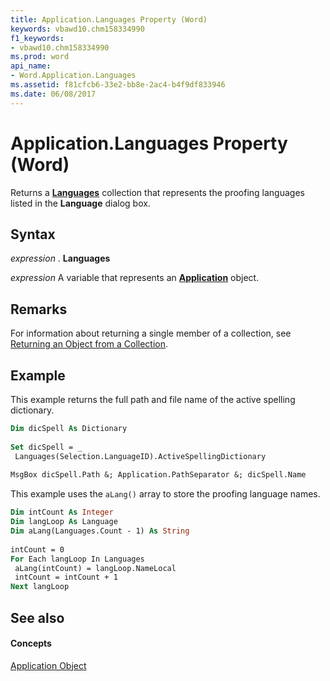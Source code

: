 ```yaml
---
title: Application.Languages Property (Word)
keywords: vbawd10.chm158334990
f1_keywords:
- vbawd10.chm158334990
ms.prod: word
api_name:
- Word.Application.Languages
ms.assetid: f81cfcb6-33e2-bb8e-2ac4-b4f9df833946
ms.date: 06/08/2017
---
```



# Application.Languages Property (Word)

Returns a **[Languages](languages-object-word.md)** collection that represents the proofing languages listed in the **Language** dialog box.


## Syntax

 _expression_ . **Languages**

 _expression_ A variable that represents an **[Application](application-object-word.md)** object.


## Remarks

For information about returning a single member of a collection, see [Returning an Object from a Collection](http://msdn.microsoft.com/library/28f76384-f495-9640-a7c8-10ada3fac727%28Office.15%29.aspx).


## Example

This example returns the full path and file name of the active spelling dictionary.


```vb
Dim dicSpell As Dictionary 
 
Set dicSpell = _ 
 Languages(Selection.LanguageID).ActiveSpellingDictionary 
 
MsgBox dicSpell.Path &; Application.PathSeparator &; dicSpell.Name
```

This example uses the  `aLang()` array to store the proofing language names.




```vb
Dim intCount As Integer 
Dim langLoop As Language 
Dim aLang(Languages.Count - 1) As String 
 
intCount = 0 
For Each langLoop In Languages 
 aLang(intCount) = langLoop.NameLocal 
 intCount = intCount + 1 
Next langLoop
```


## See also


#### Concepts


[Application Object](application-object-word.md)

